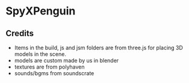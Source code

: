 # SpyXPenguin

## Credits
* Items in the build, js and jsm folders are from three.js for placing 3D models in the scene.
* models are custom made by us in blender
* textures are from polyhaven 
* sounds/bgms from soundscrate